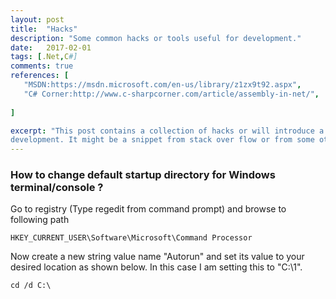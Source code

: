```yaml
---
layout: post
title:  "Hacks"
description: "Some common hacks or tools useful for development."
date:   2017-02-01
tags: [.Net,C#]
comments: true
references: [
   "MSDN:https://msdn.microsoft.com/en-us/library/z1zx9t92.aspx",
   "C# Corner:http://www.c-sharpcorner.com/article/assembly-in-net/",
   
]

excerpt: "This post contains a collection of hacks or will introduce a set of tools useful for
development. It might be a snippet from stack over flow or from some other useful sites."
---
```


### How to change default startup directory for Windows terminal/console ?  

Go to registry (Type regedit from command prompt) and browse to following path  

```
HKEY_CURRENT_USER\Software\Microsoft\Command Processor

```
Now create a new string value name "Autorun" and set its value to your desired location as shown below. 
In this case I am setting this to "C:\1\".  

`cd /d C:\`





